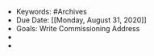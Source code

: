 - Keywords: #Archives
- Due Date: [[Monday, August 31, 2020]]
- Goals: Write Commissioning Address
- 
- 
